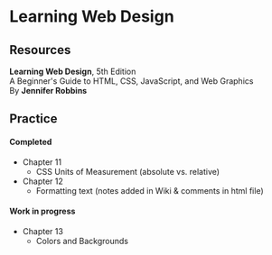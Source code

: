 # Learning Web Design

## Resources
**Learning Web Design**, 5th Edition </br>
A Beginner's Guide to HTML, CSS, JavaScript, and Web Graphics </br>
By **Jennifer Robbins**

## Practice
#### Completed
 - Chapter 11
   - CSS Units of Measurement (absolute vs. relative)
 - Chapter 12 
   - Formatting text (notes added in Wiki & comments in html file)
   
#### Work in progress

- Chapter 13
  - Colors and Backgrounds
